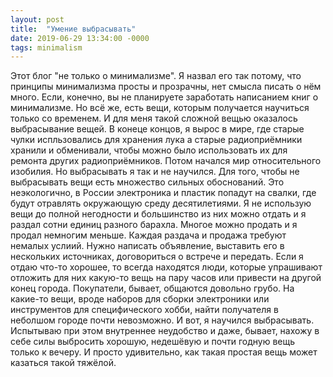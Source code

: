 ```yaml
---
layout: post
title:  "Умение выбрасывать"
date: 2019-06-29 13:34:00 -0000
tags: minimalism
---
```


Этот блог "не только о минимализме". Я назвал его так потому, что принципы минимализма просты и прозрачны, нет смысла писать о нём много. Если, конечно, вы не планируете заработать написанием книг о минимализме. Но всё же, есть вещи, которым получается научиться только со временем. И для меня такой сложной вещью оказалось выбрасывание вещей. В конеце концов, я вырос в мире, где старые чулки испльзовались для хранения лука а старые радиоприёмники хранили и обменивали, чтобы можно было использовать их для ремонта других радиоприёмников. Потом начался мир относительного изобилия. Но выбрасывать я так и не научился. Для того, чтобы не выбрасывать вещи есть множество сильных обоснований. Это неэкологично, в России электроника и пластик попадут на свалки, где будут отравлять окружающую среду десятилетиями. Я не использую вещи до полной негодности и большинство из них можно отдать и я раздал сотни единиц разного барахла. Многое можно продать и я продал немногим меньше. Каждая раздача и продажа требуют немалых услиий. Нужно написать объявление, выставить его в нескольких источниках, договориться о встрече и передать. Если я отдаю что-то хорошее, то всегда находятся люди, которые упрашивают отложить для них какую-то вещь на пару часов или привести на другой конец города. Покупатели, бывает, общаются довольно грубо. На какие-то вещи, вроде наборов для сборки электроники или инструментов для специфического хобби, найти получателя в неболшом городе почти невозможно. И вот, я научился выбрасывать. Испытываю при этом внутреннее неудобство и даже, бывает, нахожу в себе силы выбросить хорошую, недешёвую и почти годную вещь только к вечеру. И просто удивительно, как такая простая вещь может казаться такой тяжёлой.